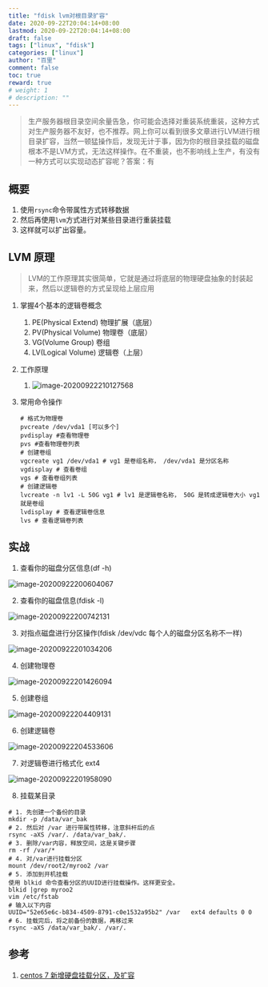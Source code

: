 ```yaml
---
title: "fdisk lvm对根目录扩容"
date: 2020-09-22T20:04:14+08:00
lastmod: 2020-09-22T20:04:14+08:00
draft: false
tags: ["linux", "fdisk"]
categories: ["linux"]
author: "百里"
comment: false
toc: true
reward: true
# weight: 1
# description: ""
---
```


> 生产服务器根目录空间余量告急，你可能会选择对重装系统重装，这种方式对生产服务器不友好，也不推荐。网上你可以看到很多文章进行LVM进行根目录扩容，当然一顿猛操作后，发现无计于事，因为你的根目录挂载的磁盘根本不是LVM方式，无法这样操作。在不重装，也不影响线上生产，有没有一种方式可以实现动态扩容呢？答案：有

## 概要
1. 使用`rsync`命令带属性方式转移数据
2. 然后再使用`lvm`方式进行对某些目录进行重装挂载
3. 这样就可以扩出容量。

## LVM 原理

> LVM的工作原理其实很简单，它就是通过将底层的物理硬盘抽象的封装起来，然后以逻辑卷的方式呈现给上层应用

1. 掌握4个基本的逻辑卷概念

   1. PE(Physical Extend)  物理扩展（底层）
   2. PV(Physical Volume) 物理卷（底层）
   3. VG(Volume Group) 卷组
   4. LV(Logical Volume) 逻辑卷（上层）

2. 工作原理 

   1. ![image-20200922210127568](http://img.sgfoot.com/b/20200922210129.png?imageslim)

3. 常用命令操作

   ```shell
   # 格式为物理卷
   pvcreate /dev/vda1 [可以多个]
   pvdisplay #查看物理卷
   pvs #查看物理卷列表
   # 创建卷组
   vgcreate vg1 /dev/vda1 # vg1 是卷组名称， /dev/vda1 是分区名称
   vgdisplay # 查看卷组
   vgs # 查看卷组列表
   # 创建逻辑卷
   lvcreate -n lv1 -L 50G vg1 # lv1 是逻辑卷名称， 50G 是转成逻辑卷大小 vg1就是卷组
   lvdisplay # 查看逻辑卷信息
   lvs # 查看逻辑卷列表
   ```

   

## 实战

1. 查看你的磁盘分区信息(df -h)

![image-20200922200604067](http://img.sgfoot.com/b/20200922205021.png?imageslim)

2. 查看你的磁盘信息(fdisk -l)

![image-20200922200742131](http://img.sgfoot.com/b/20200922210928.png?imageslim)

3. 对指点磁盘进行分区操作(fdisk /dev/vdc 每个人的磁盘分区名称不一样)

![image-20200922201034206](C:\Users\Administrator.SC-202008151107\AppData\Roaming\Typora\typora-user-images\image-20200922201034206.png)

4. 创建物理卷

![image-20200922201426094](C:\Users\Administrator.SC-202008151107\AppData\Roaming\Typora\typora-user-images\image-20200922201426094.png)

5. 创建卷组

![image-20200922204409131](http://img.sgfoot.com/b/20200922211048.png?imageslim)

6. 创建逻辑卷

![image-20200922204533606](http://img.sgfoot.com/b/20200922211110.png?imageslim)

7. 对逻辑卷进行格式化 ext4

![image-20200922201958090](http://img.sgfoot.com/b/20200922211140.png?imageslim)

8. 挂载某目录

``` shell
# 1. 先创建一个备份的目录
mkdir -p /data/var_bak
# 2. 然后对 /var 进行带属性转移，注意斜杆后的点
rsync -aXS /var/. /data/var_bak/.
# 3. 删除/var内容，释放空间，这是关键步骤
rm -rf /var/*
# 4. 对/var进行挂载分区
mount /dev/root2/myroo2 /var
# 5. 添加到开机挂载
使用 blkid 命令查看分区的UUID进行挂载操作。这样更安全。
blkid |grep myroo2
vim /etc/fstab
# 输入以下内容
UUID="52e65e6c-b834-4509-8791-c0e1532a95b2" /var   ext4 defaults 0 0
# 6. 挂载完后，将之前备份的数据，再移过来
rsync -aXS /data/var_bak/. /var/.
```



## 参考

1. [centos 7 新增硬盘挂载分区，及扩容](https://blog.csdn.net/weixin_41558061/article/details/87286680)